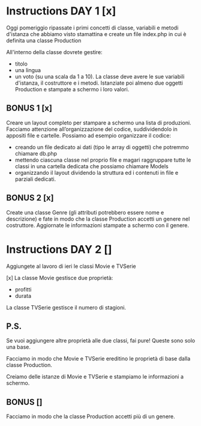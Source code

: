 # Instructions DAY 1 [x]
Oggi pomeriggio ripassate i primi concetti di classe, variabili e metodi d'istanza che abbiamo visto stamattina e create un file index.php in cui è definita una classe Production

All'interno della classe dovrete gestire:
- titolo
- una lingua 
- un voto (su una scala da 1 a 10). 
La classe deve avere le sue variabili d'istanza, il costruttore e i metodi.
Istanziate poi almeno due oggetti Production e stampate a schermo i loro valori.

## BONUS 1 [x]
Creare un layout completo per stampare a schermo una lista di produzioni. 
Facciamo attenzione all’organizzazione del codice, suddividendolo in appositi file e cartelle.
Possiamo ad esempio organizzare il codice:
- creando un file dedicato ai dati (tipo le array di oggetti) che potremmo chiamare db.php
- mettendo ciascuna classe nel proprio file e magari raggruppare tutte le classi in una cartella dedicata che possiamo chiamare Models
- organizzando il layout dividendo la struttura ed i contenuti in file e parziali dedicati.

## BONUS 2 [x]
Create una classe Genre (gli attributi potrebbero essere nome e descrizione) e fate in modo che la classe Production accetti un genere nel costruttore. 
Aggiornate le informazioni stampate a schermo con il genere.

# Instructions DAY 2 []
Aggiungete al lavoro di ieri le classi Movie e TVSerie

[x] La classe Movie gestisce due proprietà: 
- profitti 
- durata

La classe TVSerie gestisce il numero di stagioni.

## P.S. 
Se vuoi aggiungere altre proprietà alle due classi, fai pure! Queste sono solo una base.

Facciamo in modo che Movie e TVSerie ereditino le proprietà di base dalla classe Production.

Creiamo delle istanze di Movie e TVSerie e stampiamo le informazioni a schermo.

## BONUS []
Facciamo in modo che la classe Production accetti più di un genere.